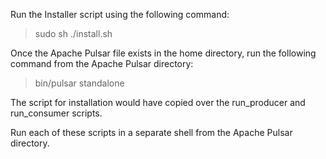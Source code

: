 Run the Installer script using the following command:
> sudo sh ./install.sh

Once the Apache Pulsar file exists in the home directory, run
the following command from the Apache Pulsar directory:
> bin/pulsar standalone

The script for installation would have copied over the run_producer 
and run_consumer scripts.

Run each of these scripts in a separate shell from the Apache Pulsar 
directory.
